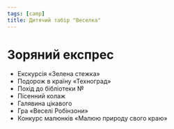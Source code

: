 ```yaml
---
tags: [camp]
title: Дитячий табір "Веселка"
---
```


# Зоряний експрес

- Екскурсія «Зелена стежка»
- Подорож в країну «Техноград»
- Похід до бібліотеки №
- Пісенний колаж
- Галявина цікавого
- Гра «Веселі Робінзони»
- Конкурс малюнків «Малюю природу свого краю»

<slideshow id="72157651951037114"></slideshow>
